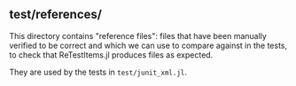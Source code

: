 ## test/references/

This directory contains "reference files":
files that have been manually verified to be correct and which we can use to compare against in the tests,
to check that ReTestItems.jl produces files as expected.

They are used by the tests in `test/junit_xml.jl`.
